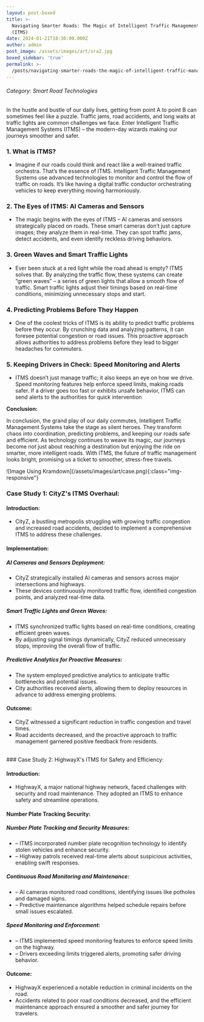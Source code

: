 ```yaml
---
layout: post-boxed
title: >-
  Navigating Smarter Roads: The Magic of Intelligent Traffic Management Systems
  (ITMS)
date: 2024-01-21T18:30:00.000Z
author: admin
post_image: /assets/images/art/sra2.jpg
boxed_sidebar: 'true'
permalink: >-
  /posts/navigating-smarter-roads-the-magic-of-intelligent-traffic-management-systems-(itms)
---
```


###### Category: Smart Road Technologies

In the hustle and bustle of our daily lives, getting from point A to point B can sometimes feel like a puzzle. Traffic jams, road accidents, and long waits at traffic lights are common challenges we face. Enter Intelligent Traffic Management Systems (ITMS) – the modern-day wizards making our journeys smoother and safer.

### 1. What is ITMS?

* Imagine if our roads could think and react like a well-trained traffic orchestra. That’s the essence of ITMS. Intelligent Traffic Management Systems use advanced technologies to monitor and control the flow of traffic on roads. It’s like having a digital traffic conductor orchestrating vehicles to keep everything moving harmoniously.

### 2. The Eyes of ITMS: AI Cameras and Sensors

* The magic begins with the eyes of ITMS – AI cameras and sensors strategically placed on roads. These smart cameras don’t just capture images; they analyze them in real-time. They can spot traffic jams, detect accidents, and even identify reckless driving behaviors.

### 3. Green Waves and Smart Traffic Lights

* Ever been stuck at a red light while the road ahead is empty? ITMS solves that. By analyzing the traffic flow, these systems can create “green waves” – a series of green lights that allow a smooth flow of traffic. Smart traffic lights adjust their timings based on real-time conditions, minimizing unnecessary stops and start.

### 4. Predicting Problems Before They Happen

* One of the coolest tricks of ITMS is its ability to predict traffic problems before they occur. By crunching data and analyzing patterns, it can foresee potential congestion or road issues. This proactive approach allows authorities to address problems before they lead to bigger headaches for commuters.

### 5. Keeping Drivers in Check: Speed Monitoring and Alerts

* ITMS doesn’t just manage traffic; it also keeps an eye on how we drive. Speed monitoring features help enforce speed limits, making roads safer. If a driver goes too fast or exhibits unsafe behavior, ITMS can send alerts to the authorities for quick intervention

<b>Conclusion:</b>

<p>
In conclusion, the grand play of our daily commutes, Intelligent Traffic Management Systems take the stage as silent heroes. They transform chaos into coordination, predicting problems, and keeping our roads safe and efficient. As technology continues to weave its magic, our journeys become not just about reaching a destination but enjoying the ride on smarter, more intelligent roads. With ITMS, the future of traffic management looks bright, promising us a ticket to smoother, stress-free travels.
</p>
![Image Using Kramdown](/assets/images/art/case.png){:class="img-responsive"}

### Case Study 1: CityZ's ITMS Overhaul:

#### Introduction:

* CityZ, a bustling metropolis struggling with growing traffic congestion and increased road accidents, decided to implement a comprehensive ITMS to address these challenges.

#### Implementation:

##### AI Cameras and Sensors Deployment:

* CityZ strategically installed AI cameras and sensors across major intersections and highways.
* These devices continuously monitored traffic flow, identified congestion points, and analyzed real-time data.

##### Smart Traffic Lights and Green Waves:

* ITMS synchronized traffic lights based on real-time conditions, creating efficient green waves.
* By adjusting signal timings dynamically, CityZ reduced unnecessary stops, improving the overall flow of traffic.

##### Predictive Analytics for Proactive Measures:

* The system employed predictive analytics to anticipate traffic bottlenecks and potential issues.
* City authorities received alerts, allowing them to deploy resources in advance to address emerging problems.

#### Outcome:

* CityZ witnessed a significant reduction in traffic congestion and travel times.
* Road accidents decreased, and the proactive approach to traffic management garnered positive feedback from residents.

<br>
### Case Study 2: HighwayX's ITMS for Safety and Efficiency:

#### Introduction:

* HighwayX, a major national highway network, faced challenges with security and road maintenance. They adopted an ITMS to enhance safety and streamline operations.

#### Number Plate Tracking Security:

##### Number Plate Tracking and Security Measures:

* – ITMS incorporated number plate recognition technology to identify stolen vehicles and enhance security.
* – Highway patrols received real-time alerts about suspicious activities, enabling swift responses.

##### Continuous Road Monitoring and Maintenance:

* – AI cameras monitored road conditions, identifying issues like potholes and damaged signs.
* – Predictive maintenance algorithms helped schedule repairs before small issues escalated.

##### Speed Monitoring and Enforcement:

* – ITMS implemented speed monitoring features to enforce speed limits on the highway.
* – Drivers exceeding limits triggered alerts, promoting safer driving behavior.

#### Outcome:

* HighwayX experienced a notable reduction in criminal incidents on the road.
* Accidents related to poor road conditions decreased, and the efficient maintenance approach ensured a smoother and safer journey for travelers.
